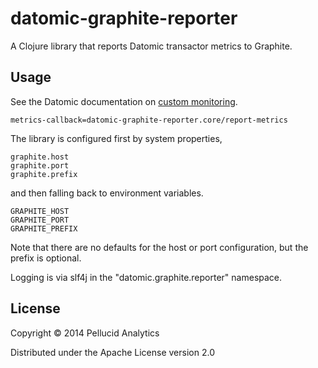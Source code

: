 # datomic-graphite-reporter

A Clojure library that reports Datomic transactor metrics to Graphite.


## Usage

See the Datomic documentation on [custom monitoring](http://docs.datomic.com/monitoring.html).

    metrics-callback=datomic-graphite-reporter.core/report-metrics


The library is configured first by system properties,

    graphite.host
    graphite.port
    graphite.prefix

and then falling back to environment variables.

    GRAPHITE_HOST
    GRAPHITE_PORT
    GRAPHITE_PREFIX

Note that there are no defaults for the host or port configuration, but the prefix is optional.


Logging is via slf4j in the "datomic.graphite.reporter" namespace.


## License

Copyright © 2014 Pellucid Analytics

Distributed under the Apache License version 2.0
